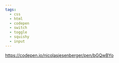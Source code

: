 ```yaml
---
tags:
  - css
  - html
  - codepen
  - switch
  - toggle
  - squishy
  - input
---
```

https://codepen.io/nicolasjesenberger/pen/bGQwBYo

